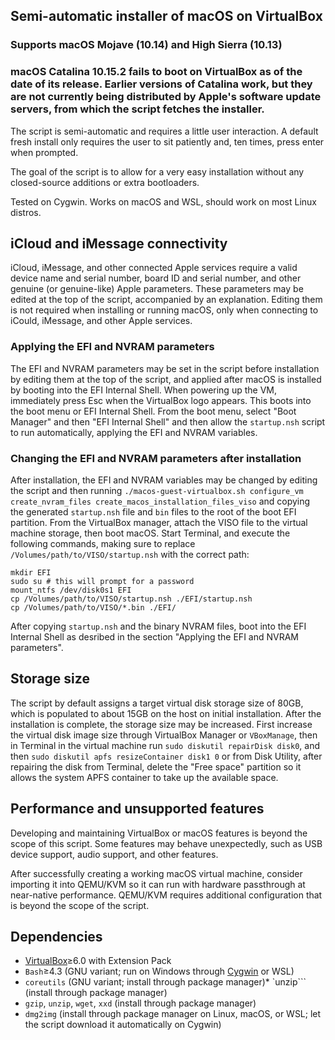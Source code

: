 ## Semi-automatic installer of macOS on VirtualBox

### Supports macOS Mojave (10.14) and High Sierra (10.13)
### macOS Catalina 10.15.2 fails to boot on VirtualBox as of the date of its release. Earlier versions of Catalina work, but they are not currently being distributed by Apple's software update servers, from which the script fetches the installer.

The script is semi-automatic and requires a little user interaction. A default fresh install only requires the user to sit patiently and, ten times, press enter when prompted.

The goal of the script is to allow for a very easy installation without any closed-source additions or extra bootloaders.

Tested on Cygwin. Works on macOS and WSL, should work on most Linux distros.

## iCloud and iMessage connectivity
iCloud, iMessage, and other connected Apple services require a valid device name and serial number, board ID and serial number, and other genuine (or genuine-like) Apple parameters. These parameters may be edited at the top of the script, accompanied by an explanation. Editing them is not required when installing or running macOS, only when connecting to iCould, iMessage, and other Apple services.

### Applying the EFI and NVRAM parameters
The EFI and NVRAM parameters may be set in the script before installation by editing them at the top of the script, and applied after macOS is installed by booting into the EFI Internal Shell. When powering up the VM, immediately press Esc when the VirtualBox logo appears. This boots into the boot menu or EFI Internal Shell. From the boot menu, select "Boot Manager" and then "EFI Internal Shell" and then allow the `startup.nsh` script to run automatically, applying the EFI and NVRAM variables.

### Changing the EFI and NVRAM parameters after installation
After installation, the EFI and NVRAM variables may be changed by editing the script and then running `./macos-guest-virtualbox.sh configure_vm create_nvram_files create_macos_installation_files_viso` and copying the generated `startup.nsh` file and `bin` files to the root of the boot EFI partition. From the VirtualBox manager, attach the VISO file to the virtual machine storage, then boot macOS. Start Terminal, and execute the following commands, making sure to replace `/Volumes/path/to/VISO/startup.nsh` with the correct path:
```
mkdir EFI
sudo su # this will prompt for a password
mount_ntfs /dev/disk0s1 EFI
cp /Volumes/path/to/VISO/startup.nsh ./EFI/startup.nsh
cp /Volumes/path/to/VISO/*.bin ./EFI/
```
After copying `startup.nsh` and the binary NVRAM files, boot into the EFI Internal Shell as desribed in the section "Applying the EFI and NVRAM parameters".

## Storage size

The script by default assigns a target virtual disk storage size of 80GB, which is populated to about 15GB on the host on initial installation. After the installation is complete, the storage size may be increased. First increase the virtual disk image size through VirtualBox Manager or `VBoxManage`, then in Terminal in the virtual machine run `sudo diskutil repairDisk disk0`, and then `sudo diskutil apfs resizeContainer disk1 0` or from Disk Utility, after repairing the disk from Terminal, delete the "Free space" partition so it allows the system APFS container to take up the available space.

## Performance and unsupported features

Developing and maintaining VirtualBox or macOS features is beyond the scope of this script. Some features may behave unexpectedly, such as USB device support, audio support, and other features.

After successfully creating a working macOS virtual machine, consider importing it into QEMU/KVM so it can run with hardware passthrough at near-native performance. QEMU/KVM requires additional configuration that is beyond the scope of  the script.

## Dependencies

* [VirtualBox](https://www.virtualbox.org/wiki/Downloads)≥6.0 with Extension Pack
* `Bash`≥4.3 (GNU variant; run on Windows through [Cygwin](https://cygwin.com/install.html) or WSL)
* `coreutils` (GNU variant; install through package manager)* `unzip``` (install through package manager)
* `gzip`, `unzip`, `wget`, `xxd` (install through package manager)
* `dmg2img` (install through package manager on Linux, macOS, or WSL; let the script download it automatically on Cygwin)

